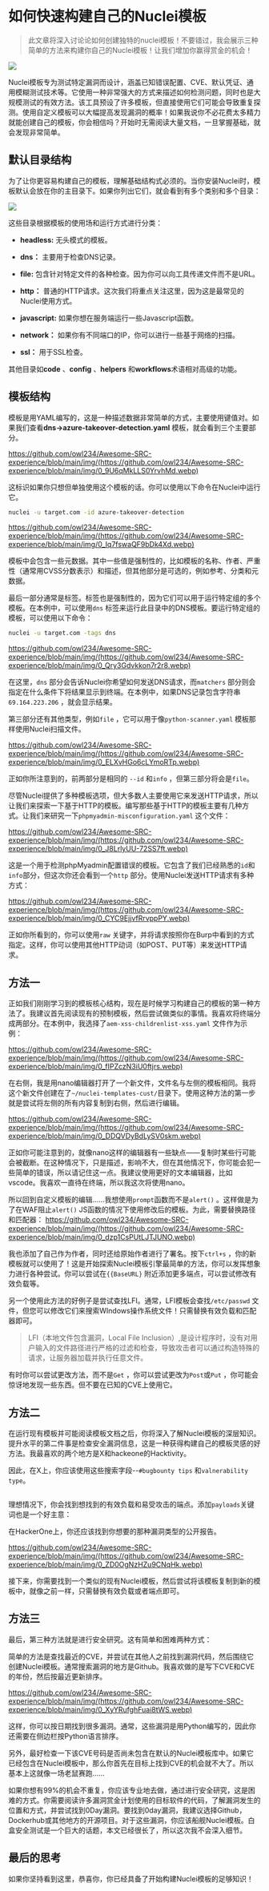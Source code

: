 # 如何快速构建自己的Nuclei模板

> 此文章将深入讨论论如何创建独特的nuclei模板！不要错过，我会展示三种简单的方法来构建你自己的Nuclei模板！让我们增加你赢得赏金的机会！

![](https://github.com/owl234/Awesome-SRC-experience/blob/main/img/1_21zaMW9juoPdZNFtC4IXfQ.webp)

Nuclei模板专为测试特定漏洞而设计，涵盖已知错误配置、CVE、默认凭证、通用模糊测试技术等。它使用一种非常强大的方式来描述如何检测问题，同时也是大规模测试的有效方法。该工具预设了许多模板，但直接使用它们可能会导致重复探测。使用自定义模板可以大幅提高发现漏洞的概率！如果我说你不必花费太多精力就能创建自己的模板，你会相信吗？开始时无需阅读大量文档，一旦掌握基础，就会发现非常简单。

## 默认目录结构

为了让你更容易构建自己的模板，理解基础结构式必须的。当你安装Nuclei时，模板默认会放在你的主目录下。如果你列出它们，就会看到有多个类别和多个目录：

![](https://github.com/owl234/Awesome-SRC-experience/blob/main/img/0_3ZVF66RU3bRavqYt.webp)

这些目录根据模板的使用场和运行方式进行分类：

- **headless:** 无头模式的模板。

- **dns：** 主要用于检查DNS记录。

- **file:** 包含针对特定文件的各种检查。因为你可以向工具传递文件而不是URL。

- **http：** 普通的HTTP请求。这次我们将重点关注这里，因为这是最常见的Nuclei使用方式。

- **javascript:** 如果你想在服务端运行一些Javascript函数。

- **network：** 如果你有不同端口的IP，你可以进行一些基于网络的扫描。

- **ssl：** 用于SSL检查。

其他目录如**code** 、**config** 、**helpers** 和**workflows**术语相对高级的功能。

## 模板结构

模板是用YAML编写的，这是一种描述数据非常简单的方式，主要使用键值对。如果我们查看**dns->azure-takeover-detection.yaml** 模板，就会看到三个主要部分。

https://github.com/owl234/Awesome-SRC-experience/blob/main/img/(https://github.com/owl234/Awesome-SRC-experience/blob/main/img/0_9U6qMkLLS0YrvhMd.webp)

这标识如果你只想但单独使用这个模板的话。你可以使用以下命令在Nuclei中运行它。

```bash
nuclei -u target.com -id azure-takeover-detection
```

https://github.com/owl234/Awesome-SRC-experience/blob/main/img/(https://github.com/owl234/Awesome-SRC-experience/blob/main/img/0_Iq7fswaQF9bDk4Xd.webp)

模板中会包含一些元数据。其中一些值是强制性的，比如模板的名称、作者、严重性（通常用CVSS分数表示）和描述，但其他部分是可选的，例如参考、分类和元数据。

最后一部分通常是标签。标签也是强制性的，因为它们可以用于运行特定组的多个模板。在本例中，可以使用`dns` 标签来运行此目录中的DNS模板。要运行特定组的模板，可以使用以下命令：

```bash
nuclei -u target.com -tags dns
```

https://github.com/owl234/Awesome-SRC-experience/blob/main/img/(https://github.com/owl234/Awesome-SRC-experience/blob/main/img/0_Qry3Gdvkkon7r2r8.webp)

在这里，`dns` 部分会告诉Nuclei你希望如何发送DNS请求，而`matchers` 部分则会指定在什么条件下将结果显示到终端。在本例中，如果DNS记录包含字符串`69.164.223.206` ，就会显示结果。

第三部分还有其他类型，例如`file` ，它可以用于像`python-scanner.yaml` 模板那样使用Nuclei扫描文件。

https://github.com/owl234/Awesome-SRC-experience/blob/main/img/(https://github.com/owl234/Awesome-SRC-experience/blob/main/img/0_ELXvHGo6cLYmoRTp.webp)

正如你所注意到的，前两部分是相同的 `--id` 和`info` ，但第三部分将会是`file`。

尽管Nuclei提供了多种模板选项，但大多数人主要使用它来发送HTTP请求，所以让我们来探索一下基于HTTP的模板。编写那些基于HTTP的模板主要有几种方式。让我们来研究一下`phpmyadmin-misconfiguration.yaml` 这个文件：

https://github.com/owl234/Awesome-SRC-experience/blob/main/img/(https://github.com/owl234/Awesome-SRC-experience/blob/main/img/0_J8LrlyUU-72SS7ft.webp)

这是一个用于检测phpMyadmin配置错误的模板。它包含了我们已经熟悉的`id`和`info`部分，但这次你还会看到一个`http` 部分。使用Nuclei发送HTTP请求有多种方式：

https://github.com/owl234/Awesome-SRC-experience/blob/main/img/(https://github.com/owl234/Awesome-SRC-experience/blob/main/img/0_CYC9EjjvfRrvppPY.webp)

正如你所看到的，你可以使用`raw` 关键字，并将请求按照你在Burp中看到的方式指定。这样，你可以使用其他HTTP动词（如POST、PUT等）来发送HTTP请求。

## 方法一

正如我们刚刚学习到的模板核心结构，现在是时候学习构建自己的模板的第一种方法了。我建议首先阅读现有的预制模板，然后尝试做类似的事情。我喜欢将终端分成两部分。在本例中，我选择了`aem-xss-childrenlist-xss.yaml` 文件作为示例：

https://github.com/owl234/Awesome-SRC-experience/blob/main/img/(https://github.com/owl234/Awesome-SRC-experience/blob/main/img/0_fIPZczN3iU0ftjrs.webp)

在右侧，我是用nano编辑器打开了一个新文件，文件名与左侧的模板相同。我将这个新文件创建在了`~/nuclei-templates-cust/`目录下。使用这种方法的第一步就是尝试将左侧的所有内容复制到右侧，然后进行编辑。

https://github.com/owl234/Awesome-SRC-experience/blob/main/img/(https://github.com/owl234/Awesome-SRC-experience/blob/main/img/0_DDQVDyBdLySV0skm.webp)

正如你可能注意到的，就像nano这样的编辑器有一些缺点——复制时某些行可能会被截断。在这种情况下，只是描述，影响不大，但在其他情况下，你可能会犯一些简单的错误，所以请记住这一点。我建议使用更好的文本编辑器，比如vscode。我喜欢一直待在终端，所以我这次将使用nano。

所以回到自定义模板的编辑......我想使用`prompt`函数而不是`alert()` 。这样做是为了在WAF阻止`alert()` JS函数的情况下使用修改后的模板。为此，需要替换路径和匹配器：
https://github.com/owl234/Awesome-SRC-experience/blob/main/img/(https://github.com/owl234/Awesome-SRC-experience/blob/main/img/0_dzp1CsPUtLJTJUNO.webp)

我也添加了自己作为作者，同时还给原始作者进行了署名。按下`ctrl+s` ，你的新模板就可以使用了！这是开始探索Nuclei模板引擎最简单的方法，你可以发挥想象力进行各种尝试。你可以尝试在`{{BaseURL}` 附近添加更多端点，可以尝试修改有效负载等。

另一个使用此方法的好例子是尝试查找LFI。通常，LFI模板会查找`/etc/passwd` 文件，但您可以修改它们来搜索WIndows操作系统文件！只需替换有效负载和匹配器即可。

> LFI（本地文件包含漏洞，Local File Inclusion）,是设计程序时，没有对用户输入的文件路径进行严格的过滤和检查，导致攻击者可以通过构造特殊的请求，让服务器加载并执行任意文件。

有时你可以尝试更改方法，而不是`Get` ，你可以尝试更改为`Post`或`Put` ，你可能会惊讶地发现一些东西。但不要在已知的CVE上使用它。

## 方法二

在运行现有模板并可能阅读模板文档之后，你将深入了解Nuclei模板的深层知识。提升水平的第二件事是检查安全漏洞信息，这是一种获得构建自己的模板灵感的好方法。我最喜欢的两个地方是X和hackeone的Hacktivity。

因此，在X上，你应该使用这些搜索字段--`#bugbounty tips` 和`valnerability type`。

<img src="file:///E:/github/Awesome-SRC-experience/img/0_8kKVAiBQ1uZAQ82b.webp" title="" alt="" data-align="center">

理想情况下，你会找到想找到的有效负载和易受攻击的端点。添加`payloads`关键词也是一个好主意：

在HackerOne上，你还应该找到你想要的那种漏洞类型的公开报告。

https://github.com/owl234/Awesome-SRC-experience/blob/main/img/(https://github.com/owl234/Awesome-SRC-experience/blob/main/img/0_ZD0OgNzHZu9CNqHk.webp)

接下来，你需要找到一个类似的现有Nuclei模板，然后尝试将该模板复制到新的模板中，就像之前一样，只需替换有效负载或者端点即可。

## 方法三

最后，第三种方法就是进行安全研究。这有简单和困难两种方式：

简单的方法是查找最近的CVE，并尝试在其他人之前找到漏洞代码，然后围绕它创建Nuclei模板。通常搜索漏洞的地方是Github。我喜欢做的是写下CVE和CVE的年份，然后按最近更新排序。

https://github.com/owl234/Awesome-SRC-experience/blob/main/img/(https://github.com/owl234/Awesome-SRC-experience/blob/main/img/0_XyYRufghFuai8tWS.webp)

这样，你可以按日期找到很多漏洞。通常，这些漏洞是用Python编写的，因此你还需要在侧边栏按Python语言排序。

另外，最好检查一下该CVE号码是否尚未包含在默认的Nuclei模板库中。如果它已经包含在Nuclei模板中，那么你首先在目标上找到CVE的机会就不大了。所以基本上这就像一场老鼠赛跑......

如果你想有99%的机会不重复，你应该专业地去做，通过进行安全研究，这是困难的方式。你需要阅读许多漏洞赏金计划使用的目标软件的代码，了解漏洞发生的位置和方式，并尝试找到0Day漏洞。要找到0day漏洞，我建议选择Github，Dockerhub或其他地方的开源项目。对于这些漏洞，你应该船舰Nuclei模板。白盒安全测试是一个巨大的话题，本文已经很长了，所以这次我不会深入细节。

## 最后的思考

如果你坚持看到这里，恭喜你，你已经具备了开始构建Nuclei模板的足够知识！




